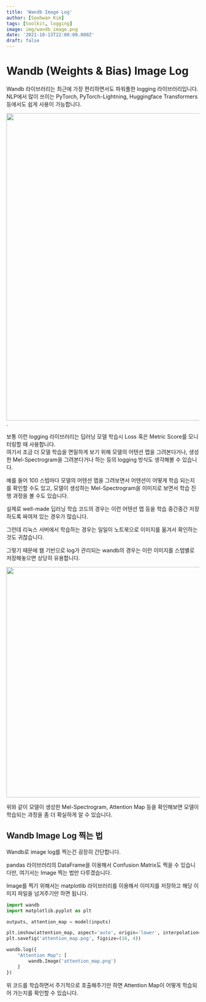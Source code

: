 ```yaml
---
title: 'Wandb Image Log'
author: [Soohwan Kim]
tags: [toolkit, logging]
image: img/wandb_image.png
date: '2021-10-13T22:00:00.000Z'
draft: false
---
```


# Wandb (Weights & Bias) Image Log
  
Wandb 라이브러리는 최근에 가장 편리하면서도 파워풀한 logging 라이브러리입니다.  
NLP에서 많이 쓰이는 PyTorch, PyTorch-Lightning, Huggingface Transformers 등에서도 쉽게 사용이 가능합니다.  
  
<img src="https://user-images.githubusercontent.com/42150335/137149370-e8de77b9-83a2-46ea-89ca-d444ba258d80.png" width=800>. 
  
보통 이런 logging 라이브러리는 딥러닝 모델 학습시 Loss 혹은 Metric Score를 모니터링할 때 사용합니다.  
여기서 조금 더 모델 학습을 면밀하게 보기 위해 모델의 어텐션 맵을 그려본다거나, 생성한 Mel-Spectrogram을 그려본다거나 하는 등의 logging 방식도 생각해볼 수 있습니다.  
  
예를 들어 100 스텝마다 모델의 어텐션 맵을 그려보면서 어텐션이 어떻게 학습 되는지를 확인할 수도 있고, 모델이 생성하는 Mel-Spectrogram을 이미지로 보면서 학습 진행 과정을 볼 수도 있습니다.  
  
실제로 well-made 딥러닝 학습 코드의 경우는 이런 어텐션 맵 등을 학습 중간중간 저장하도록 짜여져 있는 경우가 많습니다.  
  
그런데 리눅스 서버에서 학습하는 경우는 일일이 노트북으로 이미지를 옮겨서 확인하는 것도 귀찮습니다.  
  
그렇기 때문에 웹 기반으로 log가 관리되는 wandb의 경우는 이런 이미지를 스텝별로 저장해놓으면 상당히 유용합니다.  
  
<img src="https://user-images.githubusercontent.com/42150335/137151370-5df2fd57-76f3-4351-9166-d98307810b33.png" width="600">
  
위와 같이 모델이 생성한 Mel-Spectrogram, Attention Map 등을 확인해보면 모델이 학습되는 과정을 좀 더 확실하게 알 수 있습니다.  
  
## Wandb Image Log 찍는 법
  
Wandb로 image log를 찍는건 굉장히 간단합니다.  
  
pandas 라이브러리의 DataFrame을 이용해서 Confusion Matrix도 찍을 수 있습니다만, 여기서는 Image 찍는 법만 다루겠습니다.  
  
Image를 찍기 위해서는 matplotlib 라이브러리를 이용해서 이미지를 저장하고 해당 이미지 파일을 넘겨주기만 하면 됩니다.  
  
```python
import wandb
import matplotlib.pyplot as plt

outputs, attention_map = model(inputs)

plt.imshow(attention_map, aspect='auto', origin='lower', interpolation='none')
plt.savefig('attention_map.png', figsize=(16, 4))

wandb.log({
    "Attention Map": [
        wandb.Image('attention_map.png')
    ]
})
```
   
위 코드를 학습하면서 주기적으로 호출해주기만 하면 Attention Map이 어떻게 학습되어 가는지를 확인할 수 있습니다. 
  


